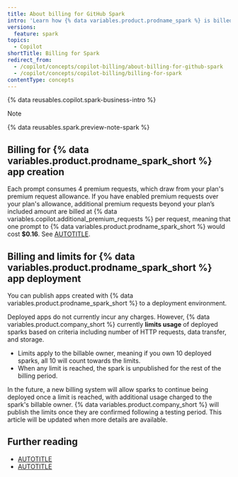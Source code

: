 ```yaml
---
title: About billing for GitHub Spark
intro: 'Learn how {% data variables.product.prodname_spark %} is billed for users.'
versions:
  feature: spark
topics:
  - Copilot
shortTitle: Billing for Spark
redirect_from:
  - /copilot/concepts/copilot-billing/about-billing-for-github-spark
  - /copilot/concepts/copilot-billing/billing-for-spark
contentType: concepts
---
```


{% data reusables.copilot.spark-business-intro %}

> [!NOTE]
> {% data reusables.spark.preview-note-spark %}

## Billing for {% data variables.product.prodname_spark_short %} app creation

Each prompt consumes 4 premium requests, which draw from your plan's premium request allowance. If you have enabled premium requests over your plan's allowance, additional premium requests beyond your plan’s included amount are billed at {% data variables.copilot.additional_premium_requests %} per request, meaning that one prompt to {% data variables.product.prodname_spark_short %} would cost **$0.16**. See [AUTOTITLE](/copilot/concepts/copilot-billing/understanding-and-managing-requests-in-copilot).

## Billing and limits for {% data variables.product.prodname_spark_short %} app deployment

You can publish apps created with {% data variables.product.prodname_spark_short %} to a deployment environment.

Deployed apps do not currently incur any charges. However, {% data variables.product.company_short %} currently **limits usage** of deployed sparks based on criteria including number of HTTP requests, data transfer, and storage.

* Limits apply to the billable owner, meaning if you own 10 deployed sparks, all 10 will count towards the limits.
* When any limit is reached, the spark is unpublished for the rest of the billing period.

In the future, a new billing system will allow sparks to continue being deployed once a limit is reached, with additional usage charged to the spark's billable owner. {% data variables.product.company_short %} will publish the limits once they are confirmed following a testing period. This article will be updated when more details are available.

## Further reading

* [AUTOTITLE](/copilot/responsible-use-of-github-copilot-features/responsible-use-of-github-spark)
* [AUTOTITLE](/copilot/tutorials/building-ai-app-prototypes)
